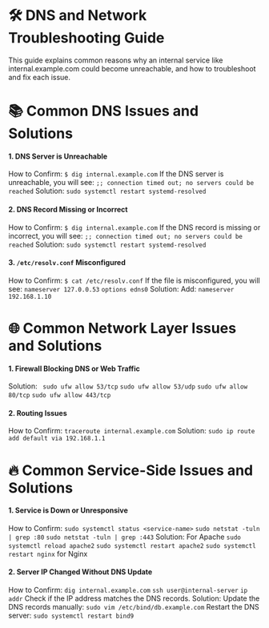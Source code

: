 # 🛠️ DNS and Network Troubleshooting Guide
This guide explains common reasons why an internal service like internal.example.com could become unreachable, and how to troubleshoot and fix each issue.
# 📚 Common DNS Issues and Solutions
#### 1. DNS Server is Unreachable
How to Confirm:
`$ dig internal.example.com`
If the DNS server is unreachable, you will see:
`;; connection timed out; no servers could be reached`
Solution:
`sudo systemctl restart systemd-resolved`
#### 2.  DNS Record Missing or Incorrect
How to Confirm:
`$ dig internal.example.com`
If the DNS record is missing or incorrect, you will see:
`;; connection timed out; no servers could be reached`
Solution:
`sudo systemctl restart systemd-resolved`
#### 3. `/etc/resolv.conf` Misconfigured
How to Confirm:
`$ cat /etc/resolv.conf`
If the file is misconfigured, you will see:
`nameserver 127.0.0.53`
`options edns0`
Solution:
Add:
`nameserver 192.168.1.10`

# 🌐 Common Network Layer Issues and Solutions

#### 1. Firewall Blocking DNS or Web Traffic
Solution:
``
sudo ufw allow 53/tcp``
``sudo ufw allow 53/udp``
``sudo ufw allow 80/tcp``
``sudo ufw allow 443/tcp``

#### 2. Routing Issues
How to Confirm:
`traceroute internal.example.com`
Solution:
`sudo ip route add default via 192.168.1.1`

# 🔥 Common Service-Side Issues and Solutions
#### 1. Service is Down or Unresponsive
How to Confirm:
`sudo systemctl status <service-name>`
`sudo netstat -tuln | grep :80`
`sudo netstat -tuln | grep :443`
Solution:
 For Apache
``sudo systemctl reload apache2``
``sudo systemctl restart apache2``
``sudo systemctl restart nginx`` for Nginx 

#### 2. Server IP Changed Without DNS Update
How to Confirm:
`dig internal.example.com`
`ssh user@internal-server`
`ip addr`
Check if the IP address matches the DNS records.
Solution: Update the DNS records manually:
`sudo vim /etc/bind/db.example.com`
Restart the DNS server:
`sudo systemctl restart bind9`